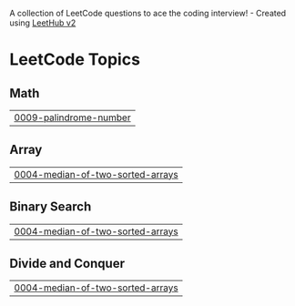 A collection of LeetCode questions to ace the coding interview! - Created using [LeetHub v2](https://github.com/arunbhardwaj/LeetHub-2.0)
<!---LeetCode Topics Start-->
# LeetCode Topics
## Math
|  |
| ------- |
| [0009-palindrome-number](https://github.com/Sahdev10/Leetcode/tree/master/0009-palindrome-number) |
## Array
|  |
| ------- |
| [0004-median-of-two-sorted-arrays](https://github.com/Sahdev10/Leetcode/tree/master/0004-median-of-two-sorted-arrays) |
## Binary Search
|  |
| ------- |
| [0004-median-of-two-sorted-arrays](https://github.com/Sahdev10/Leetcode/tree/master/0004-median-of-two-sorted-arrays) |
## Divide and Conquer
|  |
| ------- |
| [0004-median-of-two-sorted-arrays](https://github.com/Sahdev10/Leetcode/tree/master/0004-median-of-two-sorted-arrays) |
<!---LeetCode Topics End-->